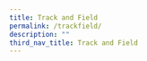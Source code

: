 ```yaml
---
title: Track and Field
permalink: /trackfield/
description: ""
third_nav_title: Track and Field
---
```

